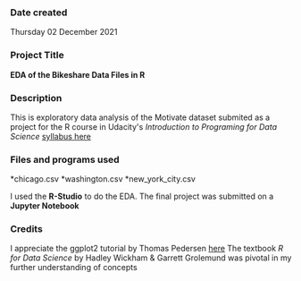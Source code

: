### Date created
Thursday 02 December 2021

### Project Title
**EDA of the Bikeshare Data Files in R**

### Description
This is exploratory data analysis of the Motivate dataset submited as
a project for the R course in Udacity's _Introduction to Programing 
for Data Science_ [syllabus here](https://www.udacity.com/course/programming-for-data-science-nanodegree-with-R--nd118)

### Files and programs used
*chicago.csv
*washington.csv
*new_york_city.csv

I used the **R-Studio** to do the EDA. The final project was submitted on
a **Jupyter Notebook**


### Credits
I appreciate the ggplot2 tutorial by Thomas Pedersen [here](https://youtu.be/h29g21z0a68)
The textbook _R for Data Science_ by Hadley Wickham & Garrett Grolemund
was pivotal in my further understanding of concepts

